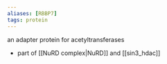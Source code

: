 ```yaml
---
aliases: [RBBP7]
tags: protein
---
```

an adapter protein for acetyltransferases
- part of [[NuRD complex|NuRD]] and [[sin3_hdac]]